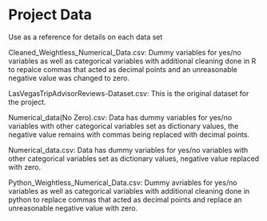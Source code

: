 # Project Data

Use as a reference for details on each data set

Cleaned_Weightless_Numerical_Data.csv: Dummy variables for yes/no variables as well as categorical variables with additional cleaning done in R to repalce commas that acted as decimal points and an unreasonable negative value was changed to zero.

LasVegasTripAdvisorReviews-Dataset.csv: This is the original dataset for the project.

Numerical_data(No Zero).csv: Data has dummy variables for yes/no variables with other categorical variables set as dictionary values, the negative value remains with commas being replaced with decimal points.

Numerical_data.csv: Data has dummy variables for yes/no variables with other categorical variables set as dictionary values, negative value replaced with zero.

Python_Weightless_Numerical_Data.csv: Dummy avriables for yes/no variables as well as categorical variables with additional cleaning done in python to replace commas that acted as decimal points and replace an unreasonable negative value with zero.
